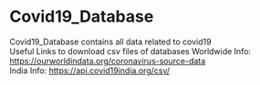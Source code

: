 # Covid19_Database
Covid19_Database contains all data related to covid19  
Useful Links to download csv files of databases
Worldwide Info: https://ourworldindata.org/coronavirus-source-data      
India Info: https://api.covid19india.org/csv/
